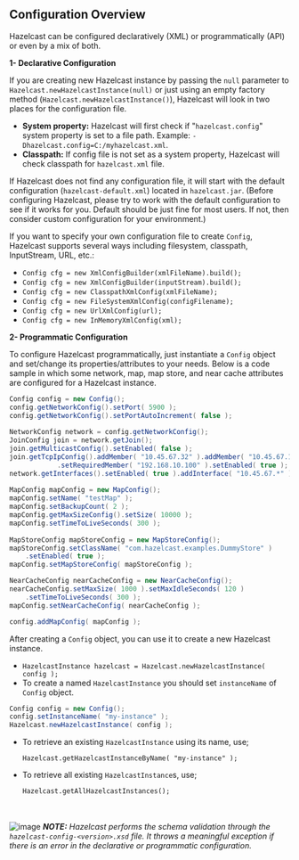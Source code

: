 


## Configuration Overview

Hazelcast can be configured declaratively (XML) or programmatically (API) or even by a mix of both.

**1- Declarative Configuration**

If you are creating new Hazelcast instance by passing the `null` parameter to `Hazelcast.newHazelcastInstance(null)` or just using an empty factory method (`Hazelcast.newHazelcastInstance()`), Hazelcast will look in two places for the configuration file.

- **System property:** Hazelcast will first check if "`hazelcast.config`" system property is set to a file path. Example: `-Dhazelcast.config=C:/myhazelcast.xml`.
- **Classpath:** If config file is not set as a system property, Hazelcast will check classpath for `hazelcast.xml` file.

If Hazelcast does not find any configuration file, it will start with the default configuration (`hazelcast-default.xml`) located in `hazelcast.jar`. (Before configuring Hazelcast, please try to work with the default configuration to see if it works for you. Default should be just fine for most users. If not, then consider custom configuration for your environment.)

If you want to specify your own configuration file to create `Config`, Hazelcast supports several ways including filesystem, classpath, InputStream, URL, etc.:

- `Config cfg = new XmlConfigBuilder(xmlFileName).build();`
- `Config cfg = new XmlConfigBuilder(inputStream).build();`
- `Config cfg = new ClasspathXmlConfig(xmlFileName);`
- `Config cfg = new FileSystemXmlConfig(configFilename);`
- `Config cfg = new UrlXmlConfig(url);`
- `Config cfg = new InMemoryXmlConfig(xml);`



**2- Programmatic Configuration**

To configure Hazelcast programmatically, just instantiate a `Config` object and set/change its properties/attributes to your needs. Below is a code sample in which some network, map, map store, and near cache attributes are configured for a Hazelcast instance.

```java
Config config = new Config();
config.getNetworkConfig().setPort( 5900 );
config.getNetworkConfig().setPortAutoIncrement( false );
        
NetworkConfig network = config.getNetworkConfig();
JoinConfig join = network.getJoin();
join.getMulticastConfig().setEnabled( false );
join.getTcpIpConfig().addMember( "10.45.67.32" ).addMember( "10.45.67.100" )
            .setRequiredMember( "192.168.10.100" ).setEnabled( true );
network.getInterfaces().setEnabled( true ).addInterface( "10.45.67.*" );
        
MapConfig mapConfig = new MapConfig();
mapConfig.setName( "testMap" );
mapConfig.setBackupCount( 2 );
mapConfig.getMaxSizeConfig().setSize( 10000 );
mapConfig.setTimeToLiveSeconds( 300 );
        
MapStoreConfig mapStoreConfig = new MapStoreConfig();
mapStoreConfig.setClassName( "com.hazelcast.examples.DummyStore" )
    .setEnabled( true );
mapConfig.setMapStoreConfig( mapStoreConfig );

NearCacheConfig nearCacheConfig = new NearCacheConfig();
nearCacheConfig.setMaxSize( 1000 ).setMaxIdleSeconds( 120 )
    .setTimeToLiveSeconds( 300 );
mapConfig.setNearCacheConfig( nearCacheConfig );

config.addMapConfig( mapConfig );
```

After creating a `Config` object, you can use it to create a new Hazelcast instance.

- `HazelcastInstance hazelcast = Hazelcast.newHazelcastInstance( config );`
- To create a named `HazelcastInstance` you should set `instanceName` of `Config` object. 

```java
Config config = new Config();
config.setInstanceName( "my-instance" );
Hazelcast.newHazelcastInstance( config );
```

- To retrieve an existing `HazelcastInstance` using its name, use;
    
    `Hazelcast.getHazelcastInstanceByName( "my-instance" );`

- To retrieve all existing `HazelcastInstance`s, use;

    `Hazelcast.getAllHazelcastInstances();`


<br><br>
![image](images/NoteSmall.jpg) ***NOTE:*** *Hazelcast performs the schema validation through the `hazelcast-config-<version>.xsd` file. It throws a meaningful exception if there is an error in the declarative or programmatic configuration.*

<br><br>
